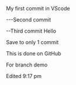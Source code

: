 My first commit in VScode

---Second commit

--Third commit Hello


Save to only 1 commit


This is done on GitHub

For branch demo

Edited 9:17 pm